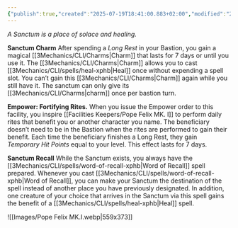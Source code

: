 ```yaml
---
{"publish":true,"created":"2025-07-19T18:41:00.883+02:00","modified":"2025-07-19T21:12:06.426+02:00","cssclasses":""}
---
```


*A Sanctum is a place of solace and healing.*

**Sanctum Charm** After spending a *Long Rest* in your Bastion, you gain a magical [[3Mechanics/CLI/Charms\|Charm]] that lasts for 7 days or until you use it. The [[3Mechanics/CLI/Charms\|Charm]] allows you to cast [[3Mechanics/CLI/spells/heal-xphb\|Heal]] once without expending a spell slot. You can’t gain this [[3Mechanics/CLI/Charms\|Charm]] again while you still have it. The sanctum can only give its [[3Mechanics/CLI/Charms\|charm]] once per bastion turn.

**Empower: Fortifying Rites.** When you issue the Empower order to this facility, you inspire [[Facilities Keepers/Pope Felix MK. I]] to perform daily rites that benefit you or another character you name. The beneficiary doesn’t need to be in the Bastion when the rites are performed to gain their benefit. Each time the beneficiary finishes a Long Rest, they gain *Temporary Hit Points* equal to your level. This effect lasts for 7 days.

**Sanctum Recall** While the Sanctum exists, you always have the [[3Mechanics/CLI/spells/word-of-recall-xphb\|Word of Recall]] spell prepared. Whenever you cast [[3Mechanics/CLI/spells/word-of-recall-xphb\|Word of Recall]], you can make your Sanctum the destination of the spell instead of another place you have previously designated. In addition, one creature of your choice that arrives in the Sanctum via this spell gains the benefit of a [[3Mechanics/CLI/spells/heal-xphb\|Heal]] spell.

![[Images/Pope Felix MK.I.webp|559x373]]